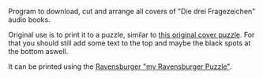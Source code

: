Program to download, cut and arrange all covers of "Die drei Fragezeichen" audio books.

Original use is to print it to a puzzle, similar to [this original cover puzzle](https://www.rarepuzzles.com/wp-content/uploads/2018/01/IMG_2606-1.jpg).
For that you should still add some text to the top and maybe the black spots at the bottom aswell.

It can be printed using the [Ravensburger "my Ravensburger Puzzle"](https://www.ravensburger.de/de-DE/produkte/fotoprodukte/my-ravensburger-fotopuzzle/my-ravensburger-puzzle-2000-teile-in-metalldose-82181).


